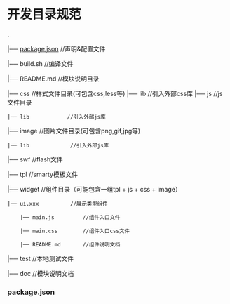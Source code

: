 开发目录规范
==========

.

|── [package.json](#packagejson)    //声明&配置文件

|── build.sh        //编译文件

|── README.md       //模块说明目录

|── css             //样式文件目录(可包含css,less等)
    |── lib             //引入外部css库
|── js              //js 文件目录

    |── lib            //引入外部js库
    
|── image           //图片文件目录(可包含png,gif,jpg等)

    |── lib             //引入外部js库
    
|── swf             //flash文件

|── tpl             //smarty模板文件

|── widget          //组件目录（可能包含一组tpl + js + css + image）

    |── ui.xxx          //展示类型组件
    
        |── main.js         //组件入口文件
        
        |── main.css        //组件入口css文件
        
        |── README.md       //组件说明文档
        
|── test  //本地测试文件

|── doc  //模块说明文档


### package.json
